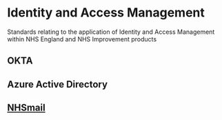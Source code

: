 
# Identity and Access Management

Standards relating to the application of Identity and Access Management within NHS England and NHS Improvement products

## OKTA

## Azure Active Directory

## [NHSmail](/idam/nhsmail)
